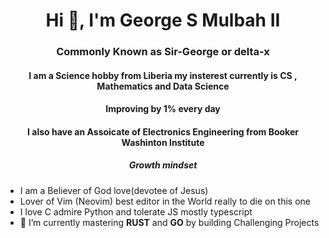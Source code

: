 <h1 align="center">Hi 👋, I'm George S Mulbah II</h1>
<h3 align="center">Commonly Known as Sir-George or delta-x</h3>
<h4 align="center">I am a Science hobby from Liberia my insterest currently is CS , Mathematics and Data Science</h4>
<h4 align="center">Improving by 1% every day</h4>
<h4 align="center">I also have an Assoicate of Electronics Engineering from Booker Washinton Institute </h4>
<h5 align="center">Growth mindset</h5>


- I am a Believer of God love(devotee of Jesus)
- Lover of Vim (Neovim) best editor in the World really to die on this one
- I love C admire Python and tolerate JS mostly typescript
- 🌱 I’m currently mastering **RUST** and **GO** by building Challenging Projects

